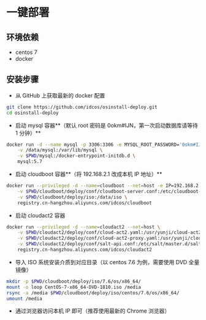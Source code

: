 # 一键部署

## 环境依赖

* centos 7
* docker

## 安装步骤

* 从 GitHub 上获取最新的 docker 配置

```bash
git clone https://github.com/idcos/osinstall-deploy.git
cd osinstall-deploy
```

* 启动 mysql 容器**（默认 root 密码是 0okm#IJN，第一次启动数据库请等待 1 分钟）**

```bash
docker run -d --name mysql -p 3306:3306 -e MYSQL_ROOT_PASSWORD='0okm#IJN' \
    -v /data/mysql:/var/lib/mysql \
    -v $PWD/mysql:/docker-entrypoint-initdb.d \
    mysql:5.7
```

* 启动 cloudboot 容器**（将 192.168.2.1 改成本机 IP 地址）**

```bash
docker run --privileged -d --name=cloudboot --net=host -e IP=192.168.2.1 \
    -v $PWD/cloudboot/deploy/conf/cloudboot-server.conf:/etc/cloudboot-server/cloudboot-server.conf \
    -v $PWD/cloudboot/deploy/iso:/data/iso \
    registry.cn-hangzhou.aliyuncs.com/idcos/cloudboot
```

* 启动 cloudact2 容器

```bash
docker run --privileged -d --name=cloudact2 --net=host \
    -v $PWD/cloudact2/deploy/conf/cloud-act2.yaml:/usr/yunji/cloud-act2/etc/cloud-act2.yaml \
    -v $PWD/cloudact2/deploy/conf/cloud-act2-proxy.yaml:/usr/yunji/cloud-act2/etc/cloud-act2-proxy.yaml \
    -v $PWD/cloudact2/deploy/conf/salt-api.conf:/etc/salt/master.d/salt-api.conf \
    registry.cn-hangzhou.aliyuncs.com/idcos/cloudact2
```

* 导入 ISO 系统安装介质到对应目录（以 centos 7.6 为例，需要使用 DVD 全量镜像）

```bash
mkdir -p $PWD/cloudboot/deploy/iso/7.6/os/x86_64/
mount -o loop CentOS-7-x86_64-DVD-1810.iso /media
rsync -a /media $PWD/cloudboot/deploy/iso/centos/7.6/os/x86_64/
umount /media
```

* 通过浏览器访问本机 IP 即可（推荐使用最新的 Chrome 浏览器）